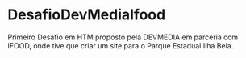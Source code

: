 # DesafioDevMediaIfood
Primeiro Desafio em HTM proposto pela DEVMEDIA em parceria com IFOOD, onde tive que criar um site para o Parque Estadual Ilha Bela.
